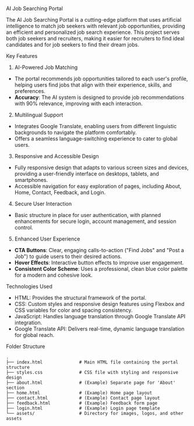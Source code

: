 AI Job Searching Portal

The AI Job Searching Portal is a cutting-edge platform that uses artificial intelligence to match job seekers with relevant job opportunities, providing an efficient and personalized job search experience. This project serves both job seekers and recruiters, making it easier for recruiters to find ideal candidates and for job seekers to find their dream jobs. 

Key Features

1. AI-Powered Job Matching
- The portal recommends job opportunities tailored to each user's profile, helping users find jobs that align with their experience, skills, and preferences.
- **Accuracy**: The AI system is designed to provide job recommendations with 90% relevance, improving with each interaction.

2. Multilingual Support
- Integrates Google Translate, enabling users from different linguistic backgrounds to navigate the platform comfortably.
- Offers a seamless language-switching experience to cater to global users.

3. Responsive and Accessible Design
- Fully responsive design that adapts to various screen sizes and devices, providing a user-friendly interface on desktops, tablets, and smartphones.
- Accessible navigation for easy exploration of pages, including About, Home, Contact, Feedback, and Login.

4. Secure User Interaction
- Basic structure in place for user authentication, with planned enhancements for secure login, account management, and session control.

5. Enhanced User Experience
- **CTA Buttons**: Clear, engaging calls-to-action ("Find Jobs" and "Post a Job") to guide users to their desired actions.
- **Hover Effects**: Interactive button effects to improve user engagement.
- **Consistent Color Scheme**: Uses a professional, clean blue color palette for a modern and cohesive look.

Technologies Used

- HTML: Provides the structural framework of the portal.
- CSS: Custom styles and responsive design features using Flexbox and CSS variables for color and spacing consistency.
- JavaScript: Handles language translation through Google Translate API integration.
- Google Translate API: Delivers real-time, dynamic language translation for global reach.

Folder Structure

```plaintext
.
├── index.html              # Main HTML file containing the portal structure
├── styles.css              # CSS file with styling and responsive design
├── about.html              # (Example) Separate page for 'About' section
├── home.html               # (Example) Home page layout
├── contact.html            # (Example) Contact page layout
├── feedback.html           # (Example) Feedback form page
├── login.html              # (Example) Login page template
└── assets/                 # Directory for images, logos, and other assets
